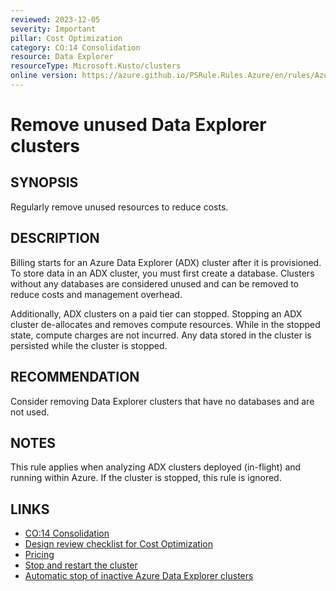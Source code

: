 ```yaml
---
reviewed: 2023-12-05
severity: Important
pillar: Cost Optimization
category: CO:14 Consolidation
resource: Data Explorer
resourceType: Microsoft.Kusto/clusters
online version: https://azure.github.io/PSRule.Rules.Azure/en/rules/Azure.ADX.Usage/
---
```


# Remove unused Data Explorer clusters

## SYNOPSIS

Regularly remove unused resources to reduce costs.

## DESCRIPTION

Billing starts for an Azure Data Explorer (ADX) cluster after it is provisioned.
To store data in an ADX cluster, you must first create a database.
Clusters without any databases are considered unused and can be removed to reduce costs and management overhead.

Additionally, ADX clusters on a paid tier can stopped.
Stopping an ADX cluster de-allocates and removes compute resources.
While in the stopped state, compute charges are not incurred.
Any data stored in the cluster is persisted while the cluster is stopped.

## RECOMMENDATION

Consider removing Data Explorer clusters that have no databases and are not used.

## NOTES

This rule applies when analyzing ADX clusters deployed (in-flight) and running within Azure.
If the cluster is stopped, this rule is ignored.

## LINKS

- [CO:14 Consolidation](https://learn.microsoft.com/azure/well-architected/cost-optimization/consolidation)
- [Design review checklist for Cost Optimization](https://learn.microsoft.com/azure/well-architected/cost-optimization/checklist)
- [Pricing](https://azure.microsoft.com/pricing/details/data-explorer/)
- [Stop and restart the cluster](https://learn.microsoft.com/azure/data-explorer/create-cluster-and-database#stop-and-restart-the-cluster)
- [Automatic stop of inactive Azure Data Explorer clusters](https://learn.microsoft.com/azure/data-explorer/auto-stop-clusters)
